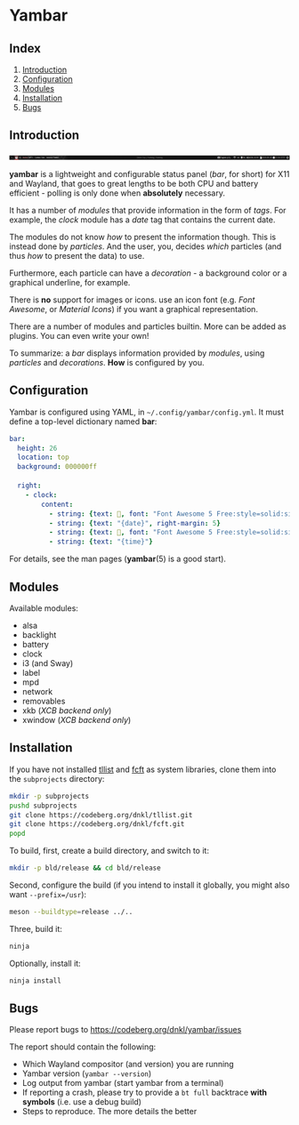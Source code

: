 # Yambar

## Index

1. [Introduction](#introduction)
1. [Configuration](#configuration)
1. [Modules](#modules)
1. [Installation](#installation)
1. [Bugs](#bugs)


## Introduction

![screenshot](screenshot.png "Example configuration")

**yambar** is a lightweight and configurable status panel (_bar_, for
short) for X11 and Wayland, that goes to great lengths to be both CPU
and battery efficient - polling is only done when **absolutely**
necessary.

It has a number of _modules_ that provide information in the form of
_tags_. For example, the _clock_ module has a _date_ tag that contains
the current date.

The modules do not know _how_ to present the information though. This
is instead done by _particles_. And the user, you, decides _which_
particles (and thus _how_ to present the data) to use.

Furthermore, each particle can have a _decoration_ - a background
color or a graphical underline, for example.

There is **no** support for images or icons. use an icon font
(e.g. _Font Awesome_, or _Material Icons_) if you want a graphical
representation.

There are a number of modules and particles builtin. More can be added
as plugins. You can even write your own!

To summarize: a _bar_ displays information provided by _modules_,
using _particles_ and _decorations_. **How** is configured by you.


## Configuration

Yambar is configured using YAML, in `~/.config/yambar/config.yml`. It
must define a top-level dictionary named **bar**:

```yaml
bar:
  height: 26
  location: top
  background: 000000ff

  right:
    - clock:
        content:
          - string: {text: , font: "Font Awesome 5 Free:style=solid:size=12"}
          - string: {text: "{date}", right-margin: 5}
          - string: {text: , font: "Font Awesome 5 Free:style=solid:size=12"}
          - string: {text: "{time}"}
```

For details, see the man pages (**yambar**(5) is a good start).


## Modules

Available modules:

* alsa
* backlight
* battery
* clock
* i3 (and Sway)
* label
* mpd
* network
* removables
* xkb (_XCB backend only_)
* xwindow (_XCB backend only_)


## Installation

If you have not installed [tllist](https://codeberg.org/dnkl/tllist)
and [fcft](https://codeberg.org/dnkl/fcft) as system libraries, clone
them into the `subprojects` directory:

```sh
mkdir -p subprojects
pushd subprojects
git clone https://codeberg.org/dnkl/tllist.git
git clone https://codeberg.org/dnkl/fcft.git
popd
```

To build, first, create a build directory, and switch to it:
```sh
mkdir -p bld/release && cd bld/release
```

Second, configure the build (if you intend to install it globally, you
might also want `--prefix=/usr`):
```sh
meson --buildtype=release ../..
```

Three, build it:
```sh
ninja
```

Optionally, install it:
```sh
ninja install
```

## Bugs

Please report bugs to https://codeberg.org/dnkl/yambar/issues

The report should contain the following:

* Which Wayland compositor (and version) you are running
* Yambar version (`yambar --version`)
* Log output from yambar (start yambar from a terminal)
* If reporting a crash, please try to provide a `bt full` backtrace
  **with symbols** (i.e. use a debug build)
* Steps to reproduce. The more details the better
